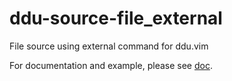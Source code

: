# ddu-source-file_external
File source using external command for ddu.vim

For documentation and example, please see [doc](./doc/ddu-source-file_external.txt).
